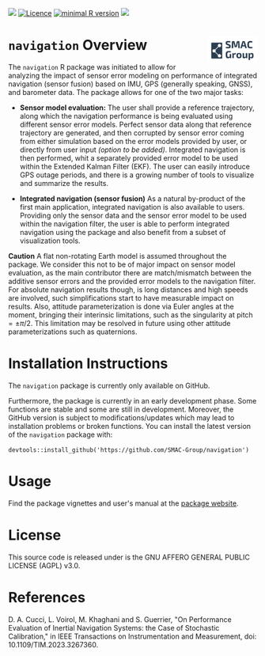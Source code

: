 ![](https://github.com/SMAC-Group/navigation/actions/workflows/R-CMD-check.yaml/badge.svg)
[![Licence](https://img.shields.io/badge/licence-AGPL--3.0-blue.svg)](https://opensource.org/licenses/AGPL-3.0)
[![minimal R
version](https://img.shields.io/badge/R%3E%3D-4.0.0-6666ff.svg)](https://cran.r-project.org/)
![](https://img.shields.io/github/last-commit/SMAC-Group/navigation) 

# `navigation` Overview <a href="https://smac-group.com/"><img src="man/figures/logo.png" align="right" style="width: 20%; height: 20%"/></a>

The `navigation` R package was initiated to allow for analyzing the
impact of sensor error modeling on performance of integrated navigation
(sensor fusion) based on IMU, GPS (generally speaking, GNSS), and
barometer data. The package allows for one of the two major tasks:

  - **Sensor model evaluation:** The user shall provide a reference
    trajectory, along which the navigation performance is being
    evaluated using different sensor error models. Perfect sensor data
    along that reference trajectory are generated, and then corrupted by
    sensor error coming from either simulation based on the error models
    provided by user, or directly from user input *(option to be
    added)*. Integrated navigation is then performed, whit a separately
    provided error model to be used within the Extended Kalman Filter
    (EKF). The user can easily introduce GPS outage periods, and there
    is a growing number of tools to visualize and summarize the results.

  - **Integrated navigation (sensor fusion)** As a natural by-product of
    the first main application, integrated navigation is also available
    to users. Providing only the sensor data and the sensor error model
    to be used within the navigation filter, the user is able to perform
    integrated navigation using the package and also benefit from a
    subset of visualization tools.

**Caution** A flat non-rotating Earth model is assumed throughout the
package. We consider this not to be of major impact on sensor model
evaluation, as the main contributor there are match/mismatch between the
additive sensor errors and the provided error models to the navigation
filter. For absolute navigation results though, is long distances and
high speeds are involved, such simplifications start to have measurable
impact on results. Also, attitude parameterization is done via Euler
angles at the moment, bringing their interinsic limitations, such as the
singularity at pitch $=\pm \pi/2$. This limitation may be resolved in
future using other attitude parameterizations such as quaternions.

# Installation Instructions

The `navigation` package is currently only available on GitHub.

Furthermore, the package is currently in an early development phase. Some
functions are stable and some are still in development. Moreover, the
GitHub version is subject to modifications/updates which may lead to
installation problems or broken functions. You can install the latest
version of the `navigation` package with:

```
devtools::install_github('https://github.com/SMAC-Group/navigation')
``` 

# Usage

Find the package vignettes and user's manual at the [package website](https://smac-group.github.io/navigation/index.html).

# License

This source code is released under is the GNU AFFERO GENERAL PUBLIC LICENSE (AGPL) v3.0. 

# References

D. A. Cucci, L. Voirol, M. Khaghani and S. Guerrier, "On Performance Evaluation of Inertial Navigation Systems: the Case of Stochastic Calibration," in IEEE Transactions on Instrumentation and Measurement, doi: 10.1109/TIM.2023.3267360.
